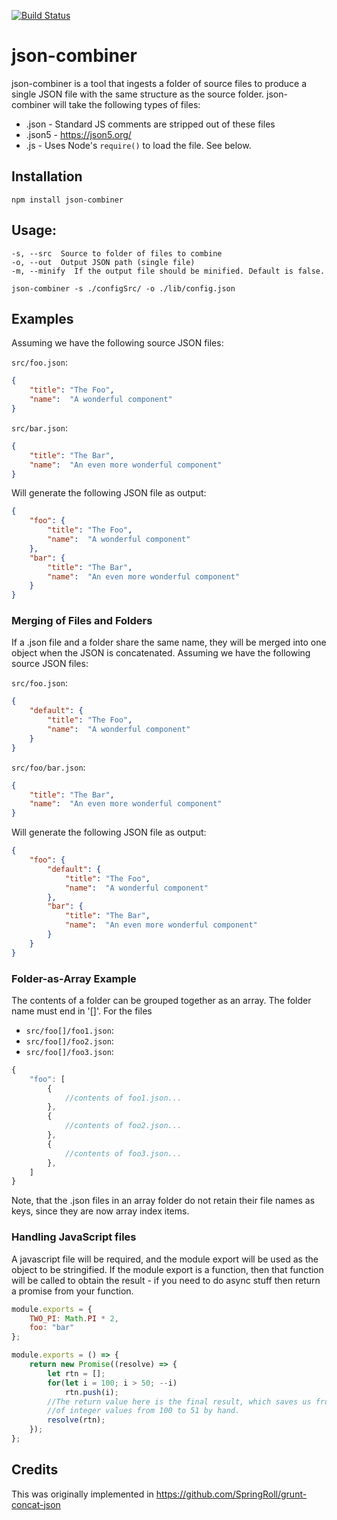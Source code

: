 [![Build Status](https://travis-ci.org/andrewstart/json-combiner.svg?branch=master)](https://travis-ci.org/andrewstart/json-combiner)

# json-combiner
json-combiner is a tool that ingests a folder of source files to produce a single
JSON file with the same structure as the source folder.
json-combiner will take the following types of files:
 * .json - Standard JS comments are stripped out of these files
 * .json5 - https://json5.org/
 * .js - Uses Node's `require()` to load the file. See below.

## Installation
`npm install json-combiner`

## Usage:
    -s, --src  Source to folder of files to combine
    -o, --out  Output JSON path (single file)
    -m, --minify  If the output file should be minified. Default is false.

`json-combiner -s ./configSrc/ -o ./lib/config.json`

## Examples

Assuming we have the following source JSON files:

`src/foo.json`:

```json
{
    "title": "The Foo",
    "name":  "A wonderful component"
}
```

`src/bar.json`:

```json
{
    "title": "The Bar",
    "name":  "An even more wonderful component"
}
```

Will generate the following JSON file as output:

```json
{
    "foo": {
        "title": "The Foo",
        "name":  "A wonderful component"
    },
    "bar": {
        "title": "The Bar",
        "name":  "An even more wonderful component"
    }
}
```

### Merging of Files and Folders

If a .json file and a folder share the same name, they will be merged into one
object when the JSON is concatenated.
Assuming we have the following source JSON files:

`src/foo.json`:

```json
{
    "default": {
        "title": "The Foo",
        "name":  "A wonderful component"
    }
}
```

`src/foo/bar.json`:

```json
{
    "title": "The Bar",
    "name":  "An even more wonderful component"
}
```

Will generate the following JSON file as output:

```json
{
    "foo": {
        "default": {
            "title": "The Foo",
            "name":  "A wonderful component"
        },
        "bar": {
            "title": "The Bar",
            "name":  "An even more wonderful component"
        }
    }
}
```

### Folder-as-Array Example

The contents of a folder can be grouped together as an array. The folder name must
end in '[]'. For the files

- `src/foo[]/foo1.json`:
- `src/foo[]/foo2.json`:
- `src/foo[]/foo3.json`:

```js
{
    "foo": [
        {
            //contents of foo1.json...
        },
        {
            //contents of foo2.json...
        },
        {
            //contents of foo3.json...
        },
    ]
}
```

Note, that the .json files in an array folder do not retain their file names as keys,
since they are now array index items.

### Handling JavaScript files

A javascript file will be required, and the module export will be used as the object to be
stringified. If the module export is a function, then that function will be called to
obtain the result - if you need to do async stuff then return a promise from your function.

```js
module.exports = {
    TWO_PI: Math.PI * 2,
    foo: "bar"
};
```

```js
module.exports = () => {
    return new Promise((resolve) => {
        let rtn = [];
        for(let i = 100; i > 50; --i)
            rtn.push(i);
        //The return value here is the final result, which saves us from having to make our array
        //of integer values from 100 to 51 by hand.
        resolve(rtn);
    });
};
```

## Credits
This was originally implemented in https://github.com/SpringRoll/grunt-concat-json